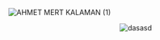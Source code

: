 
![AHMET MERT KALAMAN (1)](https://github.com/ahkalama/ahkalama/assets/116187665/4719b9c4-1919-46cc-aeb8-cf997a29e4ad)

<p align="center"> <img src="https://komarev.com/ghpvc/?username=dasasd&label=Profile%20views&color=000000&style=flat" alt="dasasd" /> </p>
